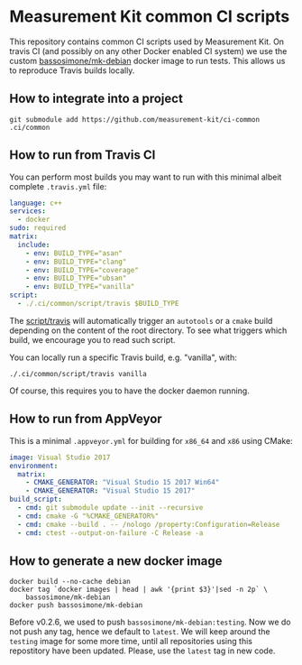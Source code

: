 # Measurement Kit common CI scripts

This repository contains common CI scripts used by Measurement Kit. On travis
CI (and possibly on any other Docker enabled CI system) we use the custom
[bassosimone/mk-debian](https://hub.docker.com/r/bassosimone/mk-debian)
docker image to run tests. This allows us to reproduce Travis builds locally.

## How to integrate into a project

```
git submodule add https://github.com/measurement-kit/ci-common .ci/common
```

## How to run from Travis CI

You can perform most builds you may want to run with this minimal
albeit complete `.travis.yml` file:

```yaml
language: c++
services:
  - docker
sudo: required
matrix:
  include:
    - env: BUILD_TYPE="asan"
    - env: BUILD_TYPE="clang"
    - env: BUILD_TYPE="coverage"
    - env: BUILD_TYPE="ubsan"
    - env: BUILD_TYPE="vanilla"
script:
  - ./.ci/common/script/travis $BUILD_TYPE
```

The [script/travis](script/travis) will automatically trigger an `autotools`
or a `cmake` build depending on the content of the root directory. To see what
triggers which build, we encourage you to read such script.

You can locally run a specific Travis build, e.g. "vanilla", with:

```
./.ci/common/script/travis vanilla
```

Of course, this requires you to have the docker daemon running.

## How to run from AppVeyor

This is a minimal `.appveyor.yml` for building for `x86_64` and `x86`
using CMake:

```yaml
image: Visual Studio 2017
environment:
  matrix:
    - CMAKE_GENERATOR: "Visual Studio 15 2017 Win64"
    - CMAKE_GENERATOR: "Visual Studio 15 2017"
build_script:
  - cmd: git submodule update --init --recursive
  - cmd: cmake -G "%CMAKE_GENERATOR%"
  - cmd: cmake --build . -- /nologo /property:Configuration=Release
  - cmd: ctest --output-on-failure -C Release -a
```

## How to generate a new docker image

```
docker build --no-cache debian
docker tag `docker images | head | awk '{print $3}'|sed -n 2p` \
    bassosimone/mk-debian
docker push bassosimone/mk-debian
```

Before v0.2.6, we used to push `bassosimone/mk-debian:testing`. Now we
do not push any tag, hence we default to `latest`. We will keep around the
`testing` image for some more time, until all repositories using this
repostitory have been updated. Please, use the `latest` tag in new code.
